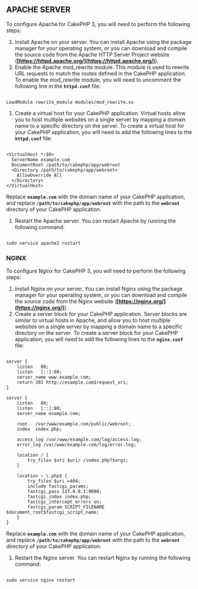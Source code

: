 ## APACHE SERVER

To configure Apache for CakePHP 3, you will need to perform the following steps:

1. Install Apache on your server. You can install Apache using the package manager for your operating system, or you can download and compile the source code from the Apache HTTP Server Project website (**[https://httpd.apache.org/](https://httpd.apache.org/)**).
2. Enable the Apache mod_rewrite module. This module is used to rewrite URL requests to match the routes defined in the CakePHP application. To enable the mod_rewrite module, you will need to uncomment the following line in the **`httpd.conf`** file:

```

LoadModule rewrite_module modules/mod_rewrite.so

```

1. Create a virtual host for your CakePHP application. Virtual hosts allow you to host multiple websites on a single server by mapping a domain name to a specific directory on the server. To create a virtual host for your CakePHP application, you will need to add the following lines to the **`httpd.conf`** file:

```

<VirtualHost *:80>
  ServerName example.com
  DocumentRoot /path/to/cakephp/app/webroot
  <Directory /path/to/cakephp/app/webroot>
    AllowOverride All
  </Directory>
</VirtualHost>

```

Replace **`example.com`** with the domain name of your CakePHP application, and replace **`/path/to/cakephp/app/webroot`** with the path to the **`webroot`** directory of your CakePHP application.

1. Restart the Apache server. You can restart Apache by running the following command:

```

sudo service apache2 restart

```
### NGINX
To configure Nginx for CakePHP 3, you will need to perform the following steps:

1. Install Nginx on your server. You can install Nginx using the package manager for your operating system, or you can download and compile the source code from the Nginx website (**[https://nginx.org/](https://nginx.org/)**).
2. Create a server block for your CakePHP application. Server blocks are similar to virtual hosts in Apache, and allow you to host multiple websites on a single server by mapping a domain name to a specific directory on the server. To create a server block for your CakePHP application, you will need to add the following lines to the **`nginx.conf`** file:

```

server {
    listen   80;
    listen   [::]:80;
    server_name www.example.com;
    return 301 http://example.com$request_uri;
}

server {
    listen   80;
    listen   [::]:80;
    server_name example.com;

    root   /var/www/example.com/public/webroot;
    index  index.php;

    access_log /var/www/example.com/log/access.log;
    error_log /var/www/example.com/log/error.log;

    location / {
        try_files $uri $uri/ /index.php?$args;
    }

    location ~ \.php$ {
        try_files $uri =404;
        include fastcgi_params;
        fastcgi_pass 127.0.0.1:9000;
        fastcgi_index index.php;
        fastcgi_intercept_errors on;
        fastcgi_param SCRIPT_FILENAME $document_root$fastcgi_script_name;
    }
}

```

Replace **`example.com`** with the domain name of your CakePHP application, and replace **`/path/to/cakephp/app/webroot`** with the path to the **`webroot`** directory of your CakePHP application.

1. Restart the Nginx server. You can restart Nginx by running the following command:

```

sudo service nginx restart

```
